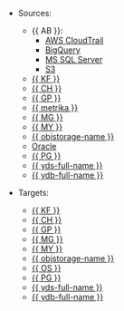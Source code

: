 * Sources:
 
   * {{ AB }}:
        * [AWS CloudTrail](../../data-transfer/operations/endpoint/source/aws-cloudtrail.md)
        * [BigQuery](../../data-transfer/operations/endpoint/source/bigquery.md)
        * [MS SQL Server](../../data-transfer/operations/endpoint/source/mssql.md)
        * [S3](../../data-transfer/operations/endpoint/source/s3.md)
    * [{{ KF }}](../../data-transfer/operations/endpoint/source/kafka.md)
    * [{{ CH }}](../../data-transfer/operations/endpoint/source/clickhouse.md)
    * [{{ GP }}](../../data-transfer/operations/endpoint/source/greenplum.md)
    * [{{ metrika }}](../../data-transfer/operations/endpoint/source/metrika.md)
    * [{{ MG }}](../../data-transfer/operations/endpoint/source/mongodb.md)
    * [{{ MY }}](../../data-transfer/operations/endpoint/source/mysql.md)
    * [{{ objstorage-name }}](../../data-transfer/operations/endpoint/source/object-storage.md)
    * [Oracle](../../data-transfer/operations/endpoint/source/oracle.md)
    * [{{ PG }}](../../data-transfer/operations/endpoint/source/postgresql.md)
    * [{{ yds-full-name }}](../../data-transfer/operations/endpoint/source/data-streams.md)
    * [{{ ydb-full-name }}](../../data-transfer/operations/endpoint/source/ydb.md)
* Targets:
    * [{{ KF }}](../../data-transfer/operations/endpoint/target/kafka.md)
    * [{{ CH }}](../../data-transfer/operations/endpoint/target/clickhouse.md)
    * [{{ GP }}](../../data-transfer/operations/endpoint/target/greenplum.md)
    * [{{ MG }}](../../data-transfer/operations/endpoint/target/mongodb.md)
    * [{{ MY }}](../../data-transfer/operations/endpoint/target/mysql.md)
    * [{{ objstorage-name }}](../../data-transfer/operations/endpoint/target/object-storage.md)
    * [{{ OS }}](../../data-transfer/operations/endpoint/target/opensearch.md)
    * [{{ PG }}](../../data-transfer/operations/endpoint/target/postgresql.md)
    * [{{ yds-full-name }}](../../data-transfer/operations/endpoint/target/data-streams.md)
    * [{{ ydb-full-name }}](../../data-transfer/operations/endpoint/target/yandex-database.md)
